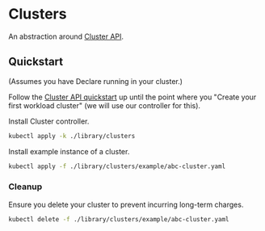 # Clusters

An abstraction around [Cluster API](https://github.com/kubernetes-sigs/cluster-api).

## Quickstart

(Assumes you have Declare running in your cluster.)

Follow the [Cluster API quickstart](https://cluster-api.sigs.k8s.io/user/quick-start.html) up until the point where you "Create your first workload cluster" (we will use our controller for this).

Install Cluster controller.

```sh
kubectl apply -k ./library/clusters
```

Install example instance of a cluster.

```sh
kubectl apply -f ./library/clusters/example/abc-cluster.yaml
```

### Cleanup

Ensure you delete your cluster to prevent incurring long-term charges.

```sh
kubectl delete -f ./library/clusters/example/abc-cluster.yaml
```
